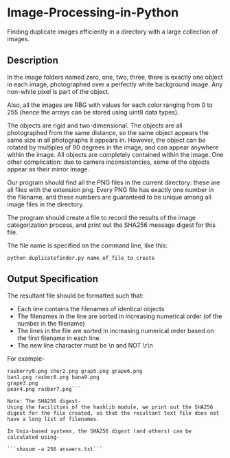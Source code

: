 # Image-Processing-in-Python
Finding duplicate images efficiently in a directory with a large collection of images.

## Description
In the image folders named zero, one, two, three, there is exactly one object in each image, photographed over a perfectly white background image. Any non-white pixel is part of the object.

Also, all the images are RBG with values for each color ranging from 0 to 255 (hence the arrays can be stored using uint8 data types).

The objects are rigid and two-dimensional. The objects are all photographed from the same distance, so the same object appears the same size in all photographs it appears in. However, the object can be rotated by multiples of 90 degrees in the image, and can appear anywhere within the image. All objects are completely contained within the image. One other complication: due to camera inconsistencies, some of the objects appear as their mirror image.

Our program should find all the PNG files in the current directory: these are all files with the extension png. Every PNG file has exactly one number in the filename, and these numbers are guaranteed to be unique among all image files in the directory.

The program should create a file to record the results of the image categorization process, and print out the SHA256 message digest for this file.

The file name is specified on the command line, like this:

```python duplicatefinder.py name_of_file_to_create```

## Output Specification
The resultant file should be formatted such that:
 - Each line contains the filenames of identical objects
 - The filenames in the line are sorted in increasing numerical order (of the number in the filename)
 - The lines in the file are sorted in increasing numerical order based on the first filename in each line.
 - The new line character must be \n and NOT \r\n

For example-
```
rasberry0.png cher2.png grap5.png grape6.png
ban1.png rasber8.png bana9.png
grape3.png
pear4.png rasber7.png```

Note: The SHA256 digest-
Using the facilities of the hashlib module, we print out the SHA256 digest for the file created, so that the resultant text file does not have a long list of filenames.

In Unix-based systems, the SHA256 digest (and others) can be calculated using-

```shasum -a 256 answers.txt```
